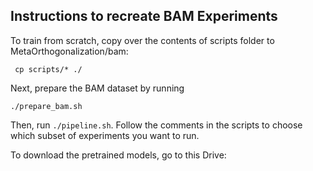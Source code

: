 ## Instructions to recreate BAM Experiments

To train from scratch, copy over the contents of scripts folder to MetaOrthogonalization/bam:

` cp scripts/* ./` <br>

Next, prepare the BAM dataset by running 

` ./prepare_bam.sh ` <br>

Then, run `./pipeline.sh`. Follow the comments in the scripts to choose which subset of experiments you want to run. <br>

To download the pretrained models, go to this Drive: 
